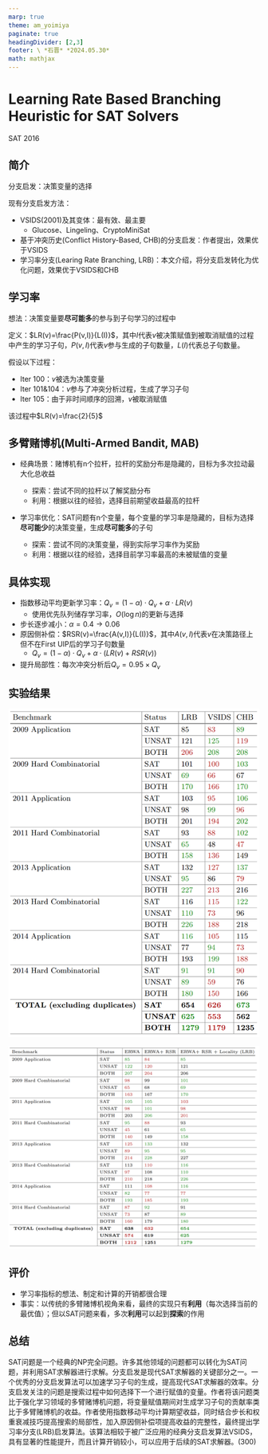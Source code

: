 ```yaml
---
marp: true
theme: am_yoimiya
paginate: true
headingDivider: [2,3]
footer: \ *石晋* *2024.05.30*
math: mathjax
---
```


<!-- _class: cover_a-->
<!-- _paginate: "" -->
<!-- _footer: "" -->

# Learning Rate Based Branching Heuristic for SAT Solvers

SAT 2016

## 简介

分支启发：决策变量的选择

现有分支启发方法：

- VSIDS(2001)及其变体：最有效、最主要
  - Glucose、Lingeling、CryptoMiniSat
- 基于冲突历史(Conflict History-Based, CHB)的分支启发：作者提出，效果优于VSIDS
- 学习率分支(Learing Rate Branching, LRB)：本文介绍，将分支启发转化为优化问题，效果优于VSIDS和CHB

## 学习率

想法：决策变量要**尽可能多**的参与到子句学习的过程中

定义：$LR(v)=\frac{P(v,I)}{L(I)}$，其中$I$代表$v$被决策赋值到被取消赋值的过程中产生的学习子句，$P(v,I)$代表$v$参与生成的子句数量，$L(I)$代表总子句数量。

假设以下过程：

- Iter 100：$v$被选为决策变量
- Iter 101&104：$v$参与了冲突分析过程，生成了学习子句
- Iter 105：由于非时间顺序的回溯，$v$被取消赋值

该过程中$LR(v)=\frac{2}{5}$

## 多臂赌博机(Multi-Armed Bandit, MAB)

- 经典场景：赌博机有n个拉杆，拉杆的奖励分布是隐藏的，目标为多次拉动最大化总收益
  - 探索：尝试不同的拉杆以了解奖励分布
  - 利用：根据以往的经验，选择目前期望收益最高的拉杆

- 学习率优化：SAT问题有n个变量，每个变量的学习率是隐藏的，目标为选择**尽可能少**的决策变量，生成**尽可能多**的子句
  - 探索：尝试不同的决策变量，得到实际学习率作为奖励
  - 利用：根据以往的经验，选择目前学习率最高的未被赋值的变量

## 具体实现

- 指数移动平均更新学习率：$Q_v=(1-\alpha)\cdot Q_v+\alpha\cdot LR(v)$​
  - 使用优先队列储存学习率，$O(\log n)$的更新与选择
- 步长逐步减小：$\alpha = 0.4 \to 0.06$
- 原因侧补偿：$RSR(v)=\frac{A(v,I)}{L(I)}$，其中$A(v,I)$代表$v$在决策路径上但不在First UIP后的学习子句数量
  - $Q_v=(1-\alpha)\cdot Q_v+\alpha\cdot (LR(v)+RSR(v))$
- 提升局部性：每次冲突分析后$Q_v=0.95\times Q_v$

## 实验结果

<!-- _class: cols-2-46 -->

![#c h:520](./_SAT_2016_LRB.assets/image-20240529202723428.png)

![#c h:520](./_SAT_2016_LRB.assets/image-20240529205632805.png)

## 评价

- 学习率指标的想法、制定和计算的开销都很合理
- 事实：以传统的多臂赌博机视角来看，最终的实现只有**利用**（每次选择当前的最优值）；但以SAT问题来看，多次**利用**可以起到**探索**的作用

## 总结

SAT问题是一个经典的NP完全问题。许多其他领域的问题都可以转化为SAT问题，并利用SAT求解器进行求解。分支启发是现代SAT求解器的关键部分之一。一个优秀的分支启发算法可以加速学习子句的生成，提高现代SAT求解器的效率。分支启发关注的问题是搜索过程中如何选择下一个进行赋值的变量。作者将该问题类比于强化学习领域的多臂赌博机问题，将变量赋值期间对生成学习子句的贡献率类比于多臂赌博机的收益。作者使用指数移动平均计算期望收益，同时结合步长和权重衰减技巧提高搜索的局部性，加入原因侧补偿项提高收益的完整性，最终提出学习率分支(LRB)启发算法。该算法相较于被广泛应用的经典分支启发算法VSIDS，具有显著的性能提升，而且计算开销较小，可以应用于后续的SAT求解器。(300)
